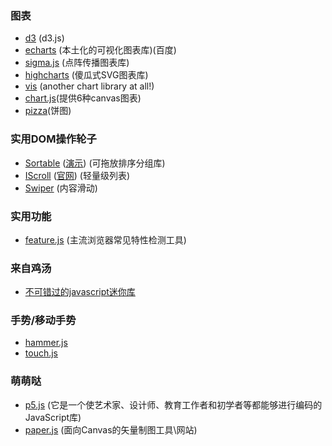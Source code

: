 
### 图表

- [d3](https://github.com/mbostock/d3) (d3.js)
- [echarts](https://github.com/ecomfe/echarts) (本土化的可视化图表库)(百度)
- [sigma.js](https://github.com/jacomyal/sigma.js/) (点阵传播图表库)
- [highcharts](https://github.com/highcharts/highcharts) (傻瓜式SVG图表库)
- [vis](https://github.com/almende/vis) (another chart library at all!)
- [chart.js](https://github.com/nnnick/Chart.js)(提供6种canvas图表)
- [pizza](https://github.com/zurb/pizza)(饼图)

### 实用DOM操作轮子
- [Sortable](https://github.com/RubaXa/Sortable) ([演示](http://rubaxa.github.io/Sortable/)) (可拖放排序分组库)
- [IScroll](https://github.com/cubiq/iscroll) ([官网](http://cubiq.org/iscroll-5)) (轻量级列表)
- [Swiper](https://github.com/nolimits4web/Swiper) (内容滑动)

### 实用功能
- [feature.js](https://github.com/viljamis/feature.js/) (主流浏览器常见特性检测工具)

### 来自鸡汤
- [不可错过的javascript迷你库](http://yanhaijing.com/js/2015/12/29/mini-js-lib/)

### 手势/移动手势
- [hammer.js](https://github.com/hammerjs/hammer.js)
- [touch.js](http://touch.code.baidu.com/)

### 萌萌哒

- [p5.js](https://github.com/processing/p5.js) (它是一个使艺术家、设计师、教育工作者和初学者等都能够进行编码的JavaScript库)
- [paper.js](https://github.com/paperjs/paper.js) (面向Canvas的矢量制图工具\网站)
